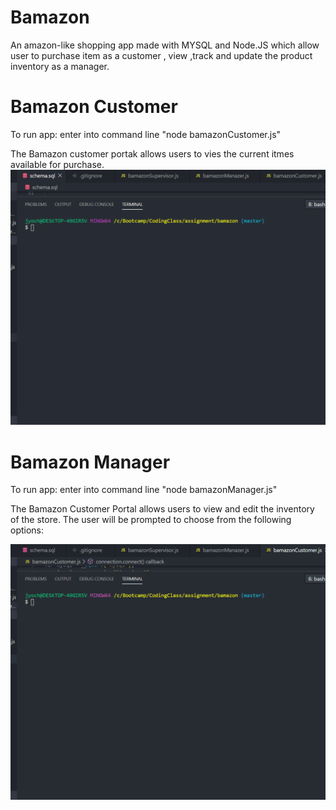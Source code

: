 # Bamazon
 An amazon-like shopping app made with MYSQL and Node.JS which allow user to purchase item as a customer , view ,track and update the product inventory as a manager.

 # Bamazon Customer
 To run app: enter into command line "node bamazonCustomer.js"

 The Bamazon customer portak allows users to vies the current itmes available for purchase.
 ![results](images/customer.gif)

 # Bamazon Manager
  To run app: enter into command line "node bamazonManager.js"

  The Bamazon Customer Portal allows users to view and edit the inventory of the store. The user will be prompted to choose from the following options:

  ![results](images/manager.gif)

 

